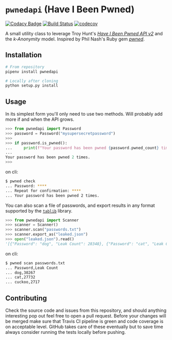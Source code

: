 # `pwnedapi` (Have I Been Pwned)

[![Codacy Badge](https://api.codacy.com/project/badge/Grade/5c1b1ede06564c7b8f857874aaeb4d13)](https://app.codacy.com/app/nikoheikkila/pwnedapi?utm_source=github.com&utm_medium=referral&utm_content=nikoheikkila/pwnedapi&utm_campaign=Badge_Grade_Settings)
[![Build Status](https://travis-ci.org/nikoheikkila/pwnedapi.svg?branch=master)](https://travis-ci.org/nikoheikkila/pwnedapi)
[![codecov](https://codecov.io/gh/nikoheikkila/pwnedapi/branch/master/graph/badge.svg)](https://codecov.io/gh/nikoheikkila/pwnedapi)

A small utility class to leverage Troy Hunt's [_Have I Been Pwned API v2_][hibp] and the _k-Anonymity_ model. Inspired by Phil Nash's Ruby gem [_pwned_][pwned].

## Installation

```bash
# From repository
pipenv install pwnedapi

# Locally after cloning
python setup.py install
```

## Usage

In its simplest form you'll only need to use two methods. Will probably add more if and when the API grows.

```python
>>> from pwnedapi import Password
>>> password = Password("mysupersecretpassword")
>>>
>>> if password.is_pwned():
...     print(f"Your password has been pwned {password.pwned_count} times.")
...
Your password has been pwned 2 times.
>>>
```

on cli:

```bash
$ pwned check
... Password: ****
... Repeat for confirmation: ****
... Your password has been pwned 2 times.
```

You can also scan a file of passwords, and export results in any format supported by the [`tablib`][tablib] library.

```python
>>> from pwnedapi import Scanner
>>> scanner = Scanner()
>>> scanner.scan("passwords.txt")
>>> scanner.export_as("leaked.json")
>>> open("leaked.json").read()
'[{"Password": "dog", "Leak Count": 28348}, {"Password": "cat", "Leak Count": 26354}, {"Password": "somepass", "Leak Count": 657}]'
```

on cli:

```bash
$ pwned scan passwords.txt
... Password,Leak Count
... dog,30267
... cat,27732
... cuckoo,2717
```

## Contributing

Check the source code and issues from this repository, and should anything interesting pop out feel free to open a pull request. Before your changes will be merged make sure that Travis CI pipeline is green and code coverage is on acceptable level. GitHub takes care of these eventually but to save time always consider running the tests locally before pushing.

[hibp]: https://haveibeenpwned.com/API/v2#SearchingPwnedPasswordsByRange
[pwned]: https://philnash.github.io/pwned/
[tablib]: http://docs.python-tablib.org/en/latest/

